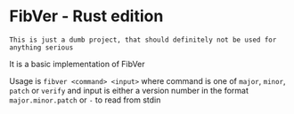 # FibVer - Rust edition

```This is just a dumb project, that should definitely not be used for anything serious```

It is a basic implementation of FibVer

Usage is `fibver <command> <input>` where command is one of `major`, `minor`, `patch` or `verify` and input is either a version number in the format `major.minor.patch` or `-` to read from stdin